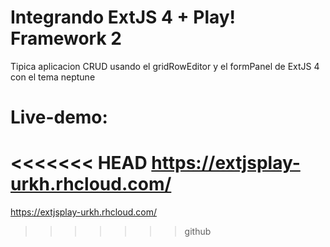 Integrando ExtJS 4 + Play! Framework 2 
=====================================

Tipica aplicacion CRUD usando el gridRowEditor y el formPanel de ExtJS 4 con el tema neptune



Live-demo:
=====================================

<<<<<<< HEAD
https://extjsplay-urkh.rhcloud.com/
=======
https://extjsplay-urkh.rhcloud.com/
>>>>>>> github
